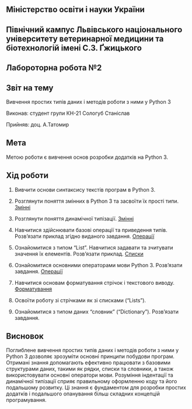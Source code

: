 ## Міністерство освіти і науки України

## Північний кампус Львівського національного університету ветеринарної медицини та біотехнологій імені С.З. Ґжицького

## Лабороторна робота №2

## Звіт на тему
Вивчення простих типів даних і методів роботи з ними у Python 3

Виконав: студент групи КН-21 Сологуб Станіслав

Прийняв: доц. А.Татомир

## Мета
Метою роботи є вивчення основ розробки додатків на Python 3.

## Хід роботи
1. Вивчити основи синтаксису текстів програм в Python 3.

2. Розглянути поняття змінних в Python 3 та засвоїти їх прості типи. [Змінні](Variables_and_Types.py)

3. Розглянути поняття динамічної типізації. [Змінні](Variables_and_Types.py)

4. Навчитися здійснювати базові операції та приведення типів. Розв’язати
приклад згідно виданого завдання. [Операції](Basic_Operators.py)

5. Ознайомитися з типом “List”. Навчитися задавати та зчитувати значення
їх елементів. Розв’язати приклад. [Списки](lists.py)

6. Ознайомитися основними операторами мови Python 3. Розв’язати
завдання. [Операції](Basic_Operators.py)

7. Навчитися основам форматування стрічок і текстового виводу. [Форматування](String_Formatting.py)

8. Освоїти роботу зі стрічками як зі списками (“Lists”).

9. Ознайомитися з типом даних “словник” (“Dictionary”). Розв’язати
завдання.

## Висновок

Поглиблене вивчення простих типів даних і методів роботи з ними у Python 3 дозволяє зрозуміти основні принципи побудови програм. Отримані знання допомагають ефективно працювати з базовими структурами даних, такими як рядки, списки та словники, а також використовувати основні оператори мови. Розуміння індентації та динамічної типізації сприяє правильному оформленню коду та його подальшому розвитку. Ці знання є фундаментом для розробки простих додатків і подальшого опанування більш складних концепцій програмування.